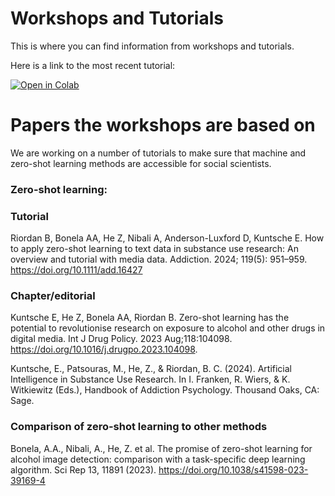 # Workshops and Tutorials
This is where you can find information from workshops and tutorials.

Here is a link to the most recent tutorial:

[![Open in Colab](https://colab.research.google.com/assets/colab-badge.svg)](https://colab.research.google.com/github/BenjaminRiordan/workshops-and-tutorials/blob/main/KBS_Workshop.ipynb)
# Papers the workshops are based on
We are working on a number of tutorials to make sure that machine and zero-shot learning methods are accessible for social scientists.

### Zero-shot learning:
### Tutorial
Riordan B, Bonela AA, He Z, Nibali A, Anderson-Luxford D, Kuntsche E. How to apply zero-shot learning to text data in substance use research: An overview and tutorial with media data. Addiction. 2024; 119(5): 951–959. https://doi.org/10.1111/add.16427

### Chapter/editorial
Kuntsche E, He Z, Bonela AA, Riordan B. Zero-shot learning has the potential to revolutionise research on exposure to alcohol and other drugs in digital media. Int J Drug Policy. 2023 Aug;118:104098. https://doi.org/10.1016/j.drugpo.2023.104098.

Kuntsche, E., Patsouras, M., He, Z., & Riordan, B. C. (2024). Artificial Intelligence in Substance Use Research. In I. Franken, R. Wiers, & K. Witkiewitz (Eds.), Handbook of Addiction Psychology. Thousand Oaks, CA: Sage.

### Comparison of zero-shot learning to other methods
Bonela, A.A., Nibali, A., He, Z. et al. The promise of zero-shot learning for alcohol image detection: comparison with a task-specific deep learning algorithm. Sci Rep 13, 11891 (2023). https://doi.org/10.1038/s41598-023-39169-4

